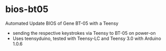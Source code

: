 # bios-bt05
Automated Update BIOS of Gene BT-05 with a Teensy 

- sending the respective keystrokes via Teensy to BT-05 on power-on 
- Uses teensyduino, tested with Teensy-LC and Teensy 3.0 with Arduino 1.0.6
 

